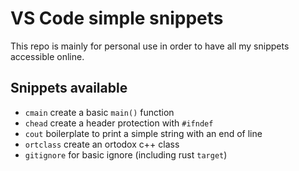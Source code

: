 # VS Code simple snippets
This repo is mainly for personal use in order to have all my snippets accessible online.

## Snippets available
- `cmain` create a basic `main()` function
- `chead` create a header protection with `#ifndef`
- `cout` boilerplate to print a simple string with an end of line
- `ortclass` create an ortodox c++ class
- `gitignore` for basic ignore (including rust `target`)
